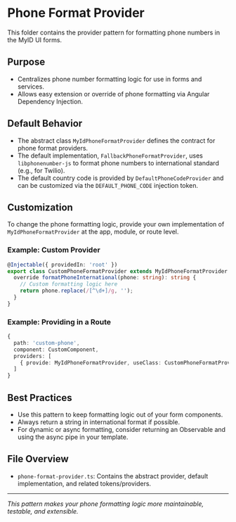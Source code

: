 # Phone Format Provider

This folder contains the provider pattern for formatting phone numbers in the MyID UI forms.

## Purpose
- Centralizes phone number formatting logic for use in forms and services.
- Allows easy extension or override of phone formatting via Angular Dependency Injection.

## Default Behavior
- The abstract class `MyIdPhoneFormatProvider` defines the contract for phone format providers.
- The default implementation, `FallbackPhoneFormatProvider`, uses `libphonenumber-js` to format phone numbers to international standard (e.g., for Twilio).
- The default country code is provided by `DefaultPhoneCodeProvider` and can be customized via the `DEFAULT_PHONE_CODE` injection token.

## Customization
To change the phone formatting logic, provide your own implementation of `MyIdPhoneFormatProvider` at the app, module, or route level.

### Example: Custom Provider
```typescript
@Injectable({ providedIn: 'root' })
export class CustomPhoneFormatProvider extends MyIdPhoneFormatProvider {
  override formatPhoneInternational(phone: string): string {
    // Custom formatting logic here
    return phone.replace(/[^\d+]/g, '');
  }
}
```

### Example: Providing in a Route
```typescript
{
  path: 'custom-phone',
  component: CustomComponent,
  providers: [
    { provide: MyIdPhoneFormatProvider, useClass: CustomPhoneFormatProvider }
  ]
}
```

## Best Practices
- Use this pattern to keep formatting logic out of your form components.
- Always return a string in international format if possible.
- For dynamic or async formatting, consider returning an Observable and using the async pipe in your template.

## File Overview
- `phone-format-provider.ts`: Contains the abstract provider, default implementation, and related tokens/providers.

---

_This pattern makes your phone formatting logic more maintainable, testable, and extensible._
